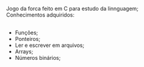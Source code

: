 Jogo da forca feito em C para estudo da linnguagem; <br/>
Conhecimentos adquiridos: <br/><br/>

- Funções;<br/>
- Ponteiros;<br/>
- Ler e escrever em arquivos;<br/>
- Arrays;<br/>
- Números binários;

